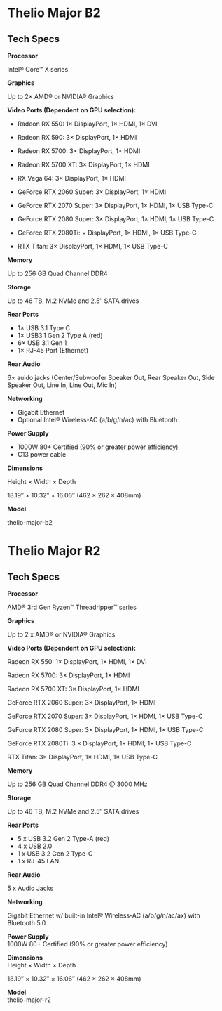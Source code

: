 # Thelio Major B2

## Tech Specs

**Processor** 	

Intel® Core™ X series

**Graphics** 	

Up to 2× AMD® or NVIDIA® Graphics

**Video Ports (Dependent on GPU selection):**

- Radeon RX 550: 1× DisplayPort, 1× HDMI, 1× DVI

- Radeon RX 590: 3× DisplayPort, 1× HDMI

- Radeon RX 5700: 3× DisplayPort, 1× HDMI

- Radeon RX 5700 XT: 3× DisplayPort, 1× HDMI

- RX Vega 64: 3× DisplayPort, 1× HDMI

- GeForce RTX 2060 Super: 3× DisplayPort, 1× HDMI

- GeForce RTX 2070 Super: 3× DisplayPort, 1× HDMI, 1× USB Type-C

- GeForce RTX 2080 Super: 3× DisplayPort, 1× HDMI, 1× USB Type-C

- GeForce RTX 2080Ti: × DisplayPort, 1× HDMI, 1× USB Type-C

- RTX Titan: 3× DisplayPort, 1× HDMI, 1× USB Type-C

**Memory** 	

Up to 256 GB Quad Channel DDR4

**Storage** 	

Up to 46 TB, M.2 NVMe and 2.5″ SATA drives

**Rear Ports** 	

- 1× USB 3.1 Type C
- 1× USB3.1 Gen 2 Type A (red)
- 6× USB 3.1 Gen 1
- 1× RJ-45 Port (Ethernet)

**Rear Audio** 	

6× auido jacks (Center/Subwoofer Speaker Out, Rear Speaker Out, Side Speaker Out, Line In, Line Out, Mic In)

**Networking** 	

- Gigabit Ethernet
- Optional Intel® Wireless-AC (a/b/g/n/ac) with Bluetooth

**Power Supply** 	

- 1000W 80+ Certified (90% or greater power efficiency)
- C13 power cable

**Dimensions** 	

Height × Width × Depth

18.19″ × 10.32″ × 16.06″ (462 × 262 × 408mm)

**Model** 	

thelio-major-b2


# Thelio Major R2

## Tech Specs

**Processor**

AMD® 3rd Gen Ryzen™ Threadripper™ series

**Graphics** 	

Up to 2 x AMD® or NVIDIA® Graphics

**Video Ports (Dependent on GPU selection):**

Radeon RX 550: 1× DisplayPort, 1× HDMI, 1× DVI

Radeon RX 5700: 3× DisplayPort, 1× HDMI

Radeon RX 5700 XT: 3× DisplayPort, 1× HDMI

GeForce RTX 2060 Super: 3× DisplayPort, 1× HDMI

GeForce RTX 2070 Super: 3× DisplayPort, 1× HDMI, 1× USB Type-C

GeForce RTX 2080 Super: 3× DisplayPort, 1× HDMI, 1× USB Type-C

GeForce RTX 2080Ti: 3 × DisplayPort, 1× HDMI, 1× USB Type-C

RTX Titan: 3× DisplayPort, 1× HDMI, 1× USB Type-C


**Memory** 	

Up to 256 GB Quad Channel DDR4 @ 3000 MHz

**Storage** 	

Up to 46 TB, M.2 NVMe and 2.5″ SATA drives

**Rear Ports** 	

- 5 x USB 3.2 Gen 2 Type-A (red)
- 4 x USB 2.0
- 1 x USB 3.2 Gen 2 Type-C
- 1 x RJ-45 LAN

**Rear Audio**

5 x Audio Jacks

**Networking** 	

Gigabit Ethernet w/ built-in Intel® Wireless-AC (a/b/g/n/ac/ax) with Bluetooth 5.0

**Power Supply** 	
1000W 80+ Certified (90% or greater power efficiency)

**Dimensions** 	
Height × Width × Depth

18.19″ × 10.32″ × 16.06″ (462 × 262 × 408mm)

**Model** 	
thelio-major-r2
